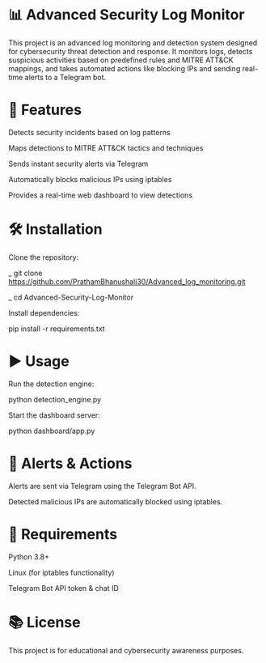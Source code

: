 # 📊 Advanced Security Log Monitor
This project is an advanced log monitoring and detection system designed for cybersecurity threat detection and response. It monitors logs, detects suspicious activities based on predefined rules and MITRE ATT&CK mappings, and takes automated actions like blocking IPs and sending real-time alerts to a Telegram bot.

# 🚀 Features
Detects security incidents based on log patterns

Maps detections to MITRE ATT&CK tactics and techniques

Sends instant security alerts via Telegram

Automatically blocks malicious IPs using iptables

Provides a real-time web dashboard to view detections

# 🛠️ Installation
Clone the repository:

_ git clone https://github.com/PrathamBhanushali30/Advanced_log_monitoring.git

_ cd Advanced-Security-Log-Monitor


Install dependencies:

pip install -r requirements.txt


# ▶️ Usage

Run the detection engine:

python detection_engine.py


Start the dashboard server:

python dashboard/app.py


# 📡 Alerts & Actions
Alerts are sent via Telegram using the Telegram Bot API.

Detected malicious IPs are automatically blocked using iptables.

# 📌 Requirements
Python 3.8+

Linux (for iptables functionality)

Telegram Bot API token & chat ID

# 📚 License
This project is for educational and cybersecurity awareness purposes.
